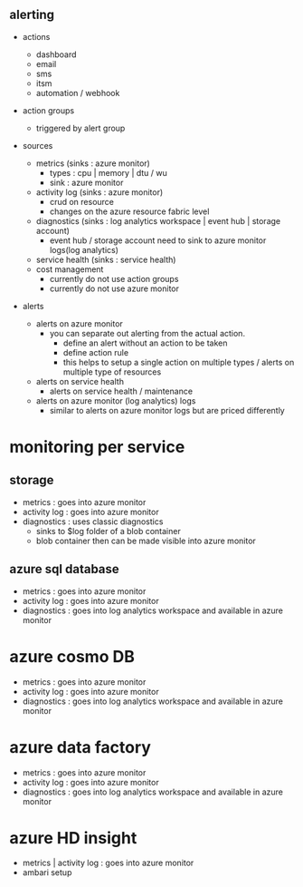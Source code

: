 ## alerting

- actions
    - dashboard
    - email
    - sms
    - itsm
    - automation / webhook
- action groups
    - triggered by alert group
- sources
    - metrics (sinks : azure monitor)
        - types : cpu | memory | dtu / wu
        - sink  : azure monitor
    - activity log (sinks : azure monitor)
        - crud on resource
        - changes on the azure resource fabric level
    - diagnostics (sinks : log analytics workspace | event hub | storage account)
        - event hub / storage account need to sink to azure monitor logs(log analytics)
    - service health (sinks : service health)
    - cost management
        - currently do not use action groups
        - currently do not use azure monitor

- alerts
    - alerts on azure monitor
        - you can separate out alerting from the actual action.
            - define an alert without an action to be taken
            - define action rule
            - this helps to setup a single action on multiple types / alerts on multiple type of resources
    - alerts on service health
        - alerts on service health / maintenance
    - alerts on azure monitor (log analytics) logs
        - similar to alerts on azure monitor logs but are priced differently

# monitoring per service
## storage
- metrics       : goes into azure monitor
- activity log  : goes into azure monitor
- diagnostics   : uses classic diagnostics
    - sinks to $log folder of a blob container
    - blob container then can be made visible into azure monitor

## azure sql database
- metrics       : goes into azure monitor
- activity log  : goes into azure monitor
- diagnostics   : goes into log analytics workspace and available in azure monitor

# azure cosmo DB
- metrics       : goes into azure monitor
- activity log  : goes into azure monitor
- diagnostics   : goes into log analytics workspace and available in azure monitor

# azure data factory
- metrics       : goes into azure monitor
- activity log  : goes into azure monitor
- diagnostics   : goes into log analytics workspace and available in azure monitor

# azure HD insight
- metrics | activity log : goes into azure monitor
- ambari setup
